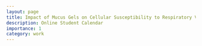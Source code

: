 ```yaml
---
layout: page
title: Impact of Mucus Gels on Cellular Susceptibility to Respiratory Virus Infections
description: Online Student Calendar
importance: 1
category: work
---
```

